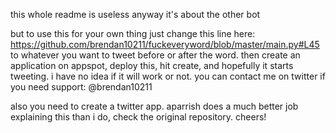 this whole readme is useless anyway it's about the other bot

but to use this for your own thing just change this line here: https://github.com/brendan10211/fuckeveryword/blob/master/main.py#L45 to whatever you want to tweet before or after the word. then create an application on appspot, deploy this, hit create, and hopefully it starts tweeting. i have no idea if it will work or not. you can contact me on twitter if you need support: @brendan10211

also you need to create a twitter app. aparrish does a much better job explaining this than i do, check the original repository. cheers!
